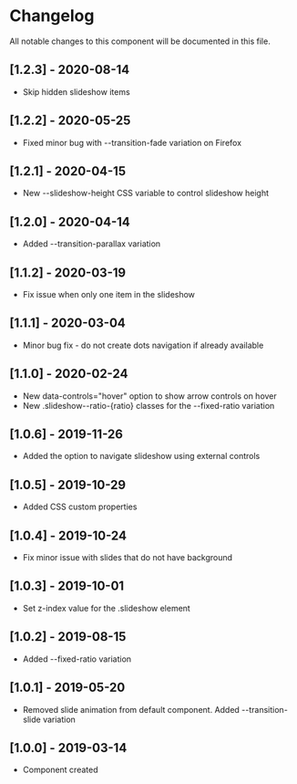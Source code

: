 # Changelog
All notable changes to this component will be documented in this file.

## [1.2.3] - 2020-08-14
- Skip hidden slideshow items

## [1.2.2] - 2020-05-25
- Fixed minor bug with --transition-fade variation on Firefox

## [1.2.1] - 2020-04-15
- New --slideshow-height CSS variable to control slideshow height

## [1.2.0] - 2020-04-14
- Added --transition-parallax variation

## [1.1.2] - 2020-03-19
- Fix issue when only one item in the slideshow

## [1.1.1] - 2020-03-04
- Minor bug fix - do not create dots navigation if already available 

## [1.1.0] - 2020-02-24
- New data-controls="hover" option to show arrow controls on hover
- New .slideshow--ratio-{ratio} classes for the --fixed-ratio variation

## [1.0.6] - 2019-11-26
- Added the option to navigate slideshow using external controls

## [1.0.5] - 2019-10-29
- Added CSS custom properties

## [1.0.4] - 2019-10-24
- Fix minor issue with slides that do not have background

## [1.0.3] - 2019-10-01
- Set z-index value for the .slideshow element

## [1.0.2] - 2019-08-15
- Added --fixed-ratio variation

## [1.0.1] - 2019-05-20
- Removed slide animation from default component. Added --transition-slide variation

## [1.0.0] - 2019-03-14
- Component created
